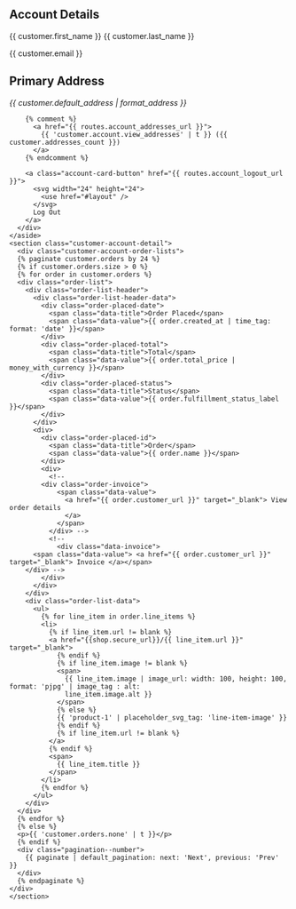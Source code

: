 <div class="page-account">
    <aside class="">
      <div class="account-card">
        <h2 class="account-card-title">Account Details</h2>
        <div class="account-card-detail">
          <p class="account-name">{{ customer.first_name }}&nbsp;{{ customer.last_name }}</p>
          <p class="account-email">{{ customer.email }}</p>
        </div>
        <h2 class="account-card-title">Primary Address</h2>
        <div class="account-card-detail">
          <address class="account-address">{{ customer.default_address | format_address }}</address>
        </div>
  
        {% comment %}
          <a href="{{ routes.account_addresses_url }}">
            {{ 'customer.account.view_addresses' | t }} ({{ customer.addresses_count }})
          </a>
        {% endcomment %}
  
        <a class="account-card-button" href="{{ routes.account_logout_url }}">
          <svg width="24" height="24">
            <use href="#layout" />
          </svg>
          Log Out
        </a>
      </div>
    </aside>
    <section class="customer-account-detail">
      <div class="customer-account-order-lists">
      {% paginate customer.orders by 24 %}
      {% if customer.orders.size > 0 %}
      {% for order in customer.orders %}
      <div class="order-list">
        <div class="order-list-header">
          <div class="order-list-header-data">
            <div class="order-placed-date">
              <span class="data-title">Order Placed</span>
              <span class="data-value">{{ order.created_at | time_tag: format: 'date' }}</span>
            </div>
            <div class="order-placed-total">
              <span class="data-title">Total</span>
              <span class="data-value">{{ order.total_price | money_with_currency }}</span>
            </div>
            <div class="order-placed-status">
              <span class="data-title">Status</span>
              <span class="data-value">{{ order.fulfillment_status_label }}</span>
            </div>
          </div>
          <div>
            <div class="order-placed-id">
              <span class="data-title">Order</span>
              <span class="data-value">{{ order.name }}</span>
            </div>
            <div>
              <!--
            <div class="order-invoice">
                <span class="data-value">
                  <a href="{{ order.customer_url }}" target="_blank"> View order details
                  </a>
                </span>
              </div> -->
              <!--
                <div class="data-invoice">
          <span class="data-value"> <a href="{{ order.customer_url }}" target="_blank"> Invoice </a></span>
        </div> -->
            </div>
          </div>
        </div>
        <div class="order-list-data">
          <ul>
            {% for line_item in order.line_items %}
            <li>
              {% if line_item.url != blank %}
              <a href="{{shop.secure_url}}/{{ line_item.url }}" target="_blank">
                {% endif %}
                {% if line_item.image != blank %}
                <span>
                  {{ line_item.image | image_url: width: 100, height: 100, format: 'pjpg' | image_tag : alt:
                  line_item.image.alt }}
                </span>
                {% else %}
                {{ 'product-1' | placeholder_svg_tag: 'line-item-image' }}
                {% endif %}
                {% if line_item.url != blank %}
              </a>
              {% endif %}
              <span>
                {{ line_item.title }}
              </span>
            </li>
            {% endfor %}
          </ul>
        </div>
      </div>
      {% endfor %}
      {% else %}
      <p>{{ 'customer.orders.none' | t }}</p>
      {% endif %}
      <div class="pagination--number">
        {{ paginate | default_pagination: next: 'Next', previous: 'Prev' }}
      </div>
      {% endpaginate %}
    </div>
    </section>
  </div>
  